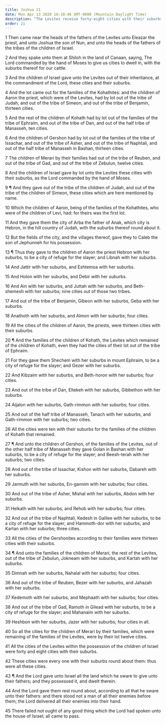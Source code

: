 ```yaml
---
title: Joshua 21
date: Mon Apr 13 2020 16:18:46 GMT-0600 (Mountain Daylight Time)
description: "The Levites receive forty-eight cities with their suburbs—The Lord fulfills all His promises and gives Israel rest."
order: 21
---
```


1 Then came near the heads of the fathers of the Levites unto Eleazar the priest, and unto Joshua the son of Nun, and unto the heads of the fathers of the tribes of the children of Israel.

2 And they spake unto them at Shiloh in the land of Canaan, saying, The Lord commanded by the hand of Moses to give us cities to dwell in, with the suburbs thereof for our cattle.

3 And the children of Israel gave unto the Levites out of their inheritance, at the commandment of the Lord, these cities and their suburbs.

4 And the lot came out for the families of the Kohathites: and the children of Aaron the priest, which were of the Levites, had by lot out of the tribe of Judah, and out of the tribe of Simeon, and out of the tribe of Benjamin, thirteen cities.

5 And the rest of the children of Kohath had by lot out of the families of the tribe of Ephraim, and out of the tribe of Dan, and out of the half tribe of Manasseh, ten cities.

6 And the children of Gershon had by lot out of the families of the tribe of Issachar, and out of the tribe of Asher, and out of the tribe of Naphtali, and out of the half tribe of Manasseh in Bashan, thirteen cities.

7 The children of Merari by their families had out of the tribe of Reuben, and out of the tribe of Gad, and out of the tribe of Zebulun, twelve cities.

8 And the children of Israel gave by lot unto the Levites these cities with their suburbs, as the Lord commanded by the hand of Moses.

9 ¶ And they gave out of the tribe of the children of Judah, and out of the tribe of the children of Simeon, these cities which are here mentioned by name.

10 Which the children of Aaron, being of the families of the Kohathites, who were of the children of Levi, had: for theirs was the first lot.

11 And they gave them the city of Arba the father of Anak, which city is Hebron, in the hill country of Judah, with the suburbs thereof round about it.

12 But the fields of the city, and the villages thereof, gave they to Caleb the son of Jephunneh for his possession.

13 ¶ Thus they gave to the children of Aaron the priest Hebron with her suburbs, to be a city of refuge for the slayer; and Libnah with her suburbs.

14 And Jattir with her suburbs, and Eshtemoa with her suburbs.

15 And Holon with her suburbs, and Debir with her suburbs.

16 And Ain with her suburbs, and Juttah with her suburbs, and Beth-shemesh with her suburbs; nine cities out of those two tribes.

17 And out of the tribe of Benjamin, Gibeon with her suburbs, Geba with her suburbs.

18 Anathoth with her suburbs, and Almon with her suburbs; four cities.

19 All the cities of the children of Aaron, the priests, were thirteen cities with their suburbs.

20 ¶ And the families of the children of Kohath, the Levites which remained of the children of Kohath, even they had the cities of their lot out of the tribe of Ephraim.

21 For they gave them Shechem with her suburbs in mount Ephraim, to be a city of refuge for the slayer; and Gezer with her suburbs.

22 And Kibzaim with her suburbs, and Beth-horon with her suburbs; four cities.

23 And out of the tribe of Dan, Eltekeh with her suburbs, Gibbethon with her suburbs.

24 Aijalon with her suburbs, Gath-rimmon with her suburbs; four cities.

25 And out of the half tribe of Manasseh, Tanach with her suburbs, and Gath-rimmon with her suburbs; two cities.

26 All the cities were ten with their suburbs for the families of the children of Kohath that remained.

27 ¶ And unto the children of Gershon, of the families of the Levites, out of the other half tribe of Manasseh they gave Golan in Bashan with her suburbs, to be a city of refuge for the slayer; and Beesh-terah with her suburbs; two cities.

28 And out of the tribe of Issachar, Kishon with her suburbs, Dabareh with her suburbs.

29 Jarmuth with her suburbs, En-gannim with her suburbs; four cities.

30 And out of the tribe of Asher, Mishal with her suburbs, Abdon with her suburbs.

31 Helkath with her suburbs, and Rehob with her suburbs; four cities.

32 And out of the tribe of Naphtali, Kedesh in Galilee with her suburbs, to be a city of refuge for the slayer; and Hammoth-dor with her suburbs, and Kartan with her suburbs; three cities.

33 All the cities of the Gershonites according to their families were thirteen cities with their suburbs.

34 ¶ And unto the families of the children of Merari, the rest of the Levites, out of the tribe of Zebulun, Jokneam with her suburbs, and Kartah with her suburbs.

35 Dimnah with her suburbs, Nahalal with her suburbs; four cities.

36 And out of the tribe of Reuben, Bezer with her suburbs, and Jahazah with her suburbs.

37 Kedemoth with her suburbs, and Mephaath with her suburbs; four cities.

38 And out of the tribe of Gad, Ramoth in Gilead with her suburbs, to be a city of refuge for the slayer; and Mahanaim with her suburbs.

39 Heshbon with her suburbs, Jazer with her suburbs; four cities in all.

40 So all the cities for the children of Merari by their families, which were remaining of the families of the Levites, were by their lot twelve cities.

41 All the cities of the Levites within the possession of the children of Israel were forty and eight cities with their suburbs.

42 These cities were every one with their suburbs round about them: thus were all these cities.

43 ¶ And the Lord gave unto Israel all the land which he sware to give unto their fathers; and they possessed it, and dwelt therein.

44 And the Lord gave them rest round about, according to all that he sware unto their fathers: and there stood not a man of all their enemies before them; the Lord delivered all their enemies into their hand.

45 There failed not ought of any good thing which the Lord had spoken unto the house of Israel; all came to pass.
